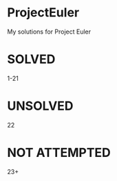 # ProjectEuler
My solutions for Project Euler


SOLVED
=======
1-21


UNSOLVED
========
22


NOT ATTEMPTED
=============
23+
